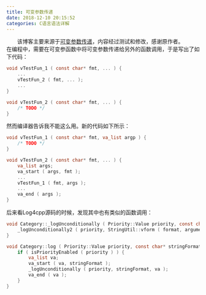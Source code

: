 ```yaml
---
title: 可变参数传递
date: 2018-12-10 20:15:52
categories: C语言语法详解
---
```

&emsp;&emsp;该博客主要来源于[可变参数传递](https://my.oschina.net/u/1429862/blog/222903)，内容经过测试和修改，感谢原作者。
&emsp;&emsp;在编程中，需要在可变参函数中将可变参数传递给另外的函数调用，于是写出了如下代码：

``` c
void vTestFun_1 ( const char* fmt, ... ) {
    ...
    vTestFun_2 ( fmt, ... );
    ...
}

void vTestFun_2 ( const char* fmt, ... ) {
    /* TODO */
}
```

然而编译器告诉我不能这么用。新的代码如下所示：

``` c
void vTestFun_1 ( const char* fmt, va_list argp ) {
    /* TODO */
}

void vTestFun_2 ( const char* fmt, ... ) {
    va_list args;
    va_start ( args, fmt );
    ...
    vTestFun_1 ( fmt, args );
    ...
    va_end ( args );
}
```

后来看Log4cpp源码的时候，发现其中也有类似的函数调用：

``` c
void Category::_logUnconditionally ( Priority::Value priority, const char* format, va_list arguments ) throw() {
    _logUnconditionally2 ( priority, StringUtil::vform ( format, arguments ) );
}

void Category::log ( Priority::Value priority, const char* stringFormat, ... ) throw() {
    if ( isPriorityEnabled ( priority ) ) {
        va_list va;
        va_start ( va, stringFormat );
        _logUnconditionally ( priority, stringFormat, va );
        va_end ( va );
    }
}
```